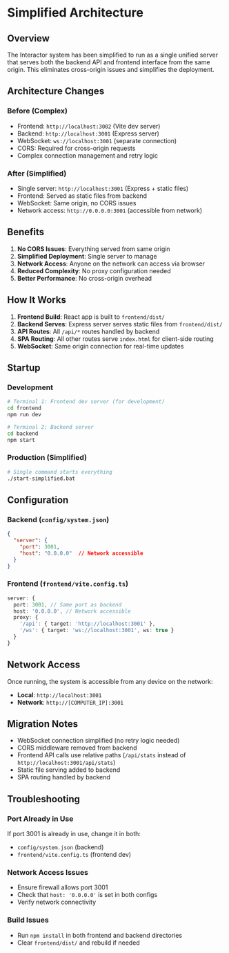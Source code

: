 # Simplified Architecture

## Overview

The Interactor system has been simplified to run as a single unified server that serves both the backend API and frontend interface from the same origin. This eliminates cross-origin issues and simplifies the deployment.

## Architecture Changes

### Before (Complex)
- Frontend: `http://localhost:3002` (Vite dev server)
- Backend: `http://localhost:3001` (Express server)
- WebSocket: `ws://localhost:3001` (separate connection)
- CORS: Required for cross-origin requests
- Complex connection management and retry logic

### After (Simplified)
- Single server: `http://localhost:3001` (Express + static files)
- Frontend: Served as static files from backend
- WebSocket: Same origin, no CORS issues
- Network access: `http://0.0.0.0:3001` (accessible from network)

## Benefits

1. **No CORS Issues**: Everything served from same origin
2. **Simplified Deployment**: Single server to manage
3. **Network Access**: Anyone on the network can access via browser
4. **Reduced Complexity**: No proxy configuration needed
5. **Better Performance**: No cross-origin overhead

## How It Works

1. **Frontend Build**: React app is built to `frontend/dist/`
2. **Backend Serves**: Express server serves static files from `frontend/dist/`
3. **API Routes**: All `/api/*` routes handled by backend
4. **SPA Routing**: All other routes serve `index.html` for client-side routing
5. **WebSocket**: Same origin connection for real-time updates

## Startup

### Development
```bash
# Terminal 1: Frontend dev server (for development)
cd frontend
npm run dev

# Terminal 2: Backend server
cd backend
npm start
```

### Production (Simplified)
```bash
# Single command starts everything
./start-simplified.bat
```

## Configuration

### Backend (`config/system.json`)
```json
{
  "server": {
    "port": 3001,
    "host": "0.0.0.0"  // Network accessible
  }
}
```

### Frontend (`frontend/vite.config.ts`)
```typescript
server: {
  port: 3001, // Same port as backend
  host: '0.0.0.0', // Network accessible
  proxy: {
    '/api': { target: 'http://localhost:3001' },
    '/ws': { target: 'ws://localhost:3001', ws: true }
  }
}
```

## Network Access

Once running, the system is accessible from any device on the network:
- **Local**: `http://localhost:3001`
- **Network**: `http://[COMPUTER_IP]:3001`

## Migration Notes

- WebSocket connection simplified (no retry logic needed)
- CORS middleware removed from backend
- Frontend API calls use relative paths (`/api/stats` instead of `http://localhost:3001/api/stats`)
- Static file serving added to backend
- SPA routing handled by backend

## Troubleshooting

### Port Already in Use
If port 3001 is already in use, change it in both:
- `config/system.json` (backend)
- `frontend/vite.config.ts` (frontend dev)

### Network Access Issues
- Ensure firewall allows port 3001
- Check that `host: '0.0.0.0'` is set in both configs
- Verify network connectivity

### Build Issues
- Run `npm install` in both frontend and backend directories
- Clear `frontend/dist/` and rebuild if needed 